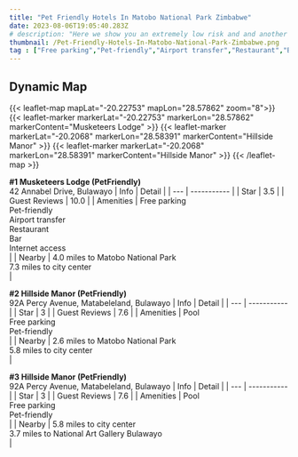 ```yaml
---
title: "Pet Friendly Hotels In Matobo National Park Zimbabwe"
date: 2023-08-06T19:05:40.283Z
# description: "Here we show you an extremely low risk and and another medium risk approach to earn passive income "
thumbnail: /Pet-Friendly-Hotels-In-Matobo-National-Park-Zimbabwe.png
tag : ["Free parking","Pet-friendly","Airport transfer","Restaurant","Bar","Internet access","Pool"]
---
```


## Dynamic Map
{{< leaflet-map  mapLat="-20.22753" mapLon="28.57862" zoom="8">}}
    {{< leaflet-marker markerLat="-20.22753" markerLon="28.57862" markerContent="Musketeers Lodge" >}}
    {{< leaflet-marker markerLat="-20.2068" markerLon="28.58391" markerContent="Hillside Manor" >}}
    {{< leaflet-marker markerLat="-20.2068" markerLon="28.58391" markerContent="Hillside Manor" >}}
{{< /leaflet-map >}}


**#1 Musketeers Lodge (PetFriendly)**<br>42 Annabel Drive, Bulawayo
| Info | Detail |
| --- | ----------- |
| Star | 3.5 |
| Guest Reviews | 10.0 |
| Amenities | Free parking<br>Pet-friendly<br>Airport transfer<br>Restaurant<br>Bar<br>Internet access<br> |
| Nearby | 4.0 miles to Matobo National Park<br>7.3 miles to city center<br> |

**#2 Hillside Manor (PetFriendly)**<br>92A Percy Avenue, Matabeleland, Bulawayo
| Info | Detail |
| --- | ----------- |
| Star | 3 |
| Guest Reviews | 7.6 |
| Amenities | Pool<br>Free parking<br>Pet-friendly<br> |
| Nearby | 2.6 miles to Matobo National Park<br>5.8 miles to city center<br> |

**#3 Hillside Manor (PetFriendly)**<br>92A Percy Avenue, Matabeleland, Bulawayo
| Info | Detail |
| --- | ----------- |
| Star | 3 |
| Guest Reviews | 7.6 |
| Amenities | Pool<br>Free parking<br>Pet-friendly<br> |
| Nearby | 5.8 miles to city center<br>3.7 miles to National Art Gallery Bulawayo<br> |

